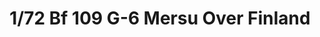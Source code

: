 ---
layout: product
title: "1/72 Bf 109 G-6 Mersu Over Finland"
price: "2600" 
desc: "Maketa"
img_path: "/assets/img/SH72394.webp"
brand: "N/A"
available: true
special_offer: false
new: false
soon: false
cat: "010000"
subcat: "013400"
subsubcat: "0N/A"
sifra: "SH72394"
popular: false
---